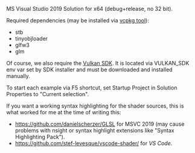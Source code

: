 MS Visual Studio 2019 Solution for x64 (debug+release, no 32 bit).

Required dependencies (may be installed via [vcpkg tool](https://github.com/microsoft/vcpkg)):

- stb
- tinyobjloader
- glfw3
- glm

Of course, we also require the [Vulkan SDK](https://www.lunarg.com/vulkan-sdk/).
It is located via VULKAN_SDK env var set by SDK installer and must be downloaded and
installed manually.

To start each example via F5 shortcut, set Startup Project in Solution Properties
to "Current selection".

If you want a working syntax highlighting for the shader sources, this is what worked for me
at the time of writing this:

- https://github.com/danielscherzer/GLSL for MSVC 2019 (may cause problems with nsight or syntax highlight extensions like "Syntax Highlighting Pack").
- https://github.com/stef-levesque/vscode-shader/ for *VS Code*.
